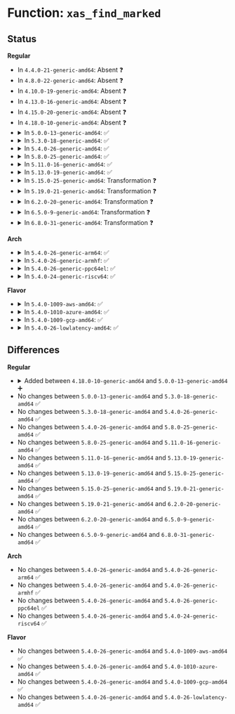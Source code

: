 # Function: <code>xas_find_marked</code>

## Status
<b>Regular</b>
<ul>
<li>
In <code>4.4.0-21-generic-amd64</code>: Absent ❓
</li>
<li>
In <code>4.8.0-22-generic-amd64</code>: Absent ❓
</li>
<li>
In <code>4.10.0-19-generic-amd64</code>: Absent ❓
</li>
<li>
In <code>4.13.0-16-generic-amd64</code>: Absent ❓
</li>
<li>
In <code>4.15.0-20-generic-amd64</code>: Absent ❓
</li>
<li>
In <code>4.18.0-10-generic-amd64</code>: Absent ❓
</li>
<li>
<details>
<summary>In <code>5.0.0-13-generic-amd64</code>: ✅</summary>

```c
void * xas_find_marked(struct xa_state * xas, long unsigned int max, xa_mark_t mark)
```

```json
{
  "name": "xas_find_marked",
  "collision_type": "Unique Global",
  "inline_type": "No",
  "funcs": [
    {
      "addr": 18446744071589424176,
      "name": "xas_find_marked",
      "external": true,
      "loc": "lib/xarray.c:1122",
      "file": "lib/xarray.c",
      "inline": "seen, unknown",
      "caller_inline": [],
      "caller_func": [
        "mm/filemap.c:find_get_entries_tag",
        "mm/filemap.c:find_get_entries_tag",
        "mm/filemap.c:find_get_pages_range_tag",
        "mm/filemap.c:find_get_pages_range_tag",
        "mm/page-writeback.c:tag_pages_for_writeback",
        "mm/page-writeback.c:tag_pages_for_writeback",
        "mm/memfd.c:memfd_fcntl",
        "mm/memfd.c:memfd_fcntl",
        "fs/fs-writeback.c:inode_switch_wbs_work_fn",
        "fs/fs-writeback.c:inode_switch_wbs_work_fn",
        "fs/fs-writeback.c:inode_switch_wbs_work_fn",
        "fs/fs-writeback.c:inode_switch_wbs_work_fn",
        "fs/dax.c:dax_writeback_mapping_range",
        "fs/dax.c:dax_writeback_mapping_range",
        "lib/idr.c:ida_alloc_range",
        "lib/xarray.c:xa_extract",
        "lib/xarray.c:xa_extract",
        "lib/xarray.c:xa_find_after",
        "lib/xarray.c:xa_find",
        "lib/xarray.c:__xa_alloc"
      ]
    }
  ],
  "symbols": [
    {
      "addr": 18446744071589424176,
      "name": "xas_find_marked",
      "section": ".text",
      "bind": "STB_GLOBAL",
      "size": 704
    }
  ]
}
```
</details>
</li>
<li>
<details>
<summary>In <code>5.3.0-18-generic-amd64</code>: ✅</summary>

```c
void * xas_find_marked(struct xa_state * xas, long unsigned int max, xa_mark_t mark)
```

```json
{
  "name": "xas_find_marked",
  "collision_type": "Unique Global",
  "inline_type": "No",
  "funcs": [
    {
      "addr": 18446744071589881792,
      "name": "xas_find_marked",
      "external": true,
      "loc": "lib/xarray.c:1141",
      "file": "lib/xarray.c",
      "inline": "seen, unknown",
      "caller_inline": [],
      "caller_func": [
        "mm/filemap.c:find_get_pages_range_tag",
        "mm/filemap.c:find_get_pages_range_tag",
        "mm/page-writeback.c:tag_pages_for_writeback",
        "mm/page-writeback.c:tag_pages_for_writeback",
        "mm/memfd.c:memfd_wait_for_pins",
        "mm/memfd.c:memfd_wait_for_pins",
        "fs/fs-writeback.c:inode_switch_wbs_work_fn",
        "fs/fs-writeback.c:inode_switch_wbs_work_fn",
        "fs/fs-writeback.c:inode_switch_wbs_work_fn",
        "fs/fs-writeback.c:inode_switch_wbs_work_fn",
        "fs/dax.c:dax_writeback_mapping_range",
        "fs/dax.c:dax_writeback_mapping_range",
        "lib/idr.c:ida_alloc_range",
        "lib/xarray.c:xa_extract",
        "lib/xarray.c:xa_extract",
        "lib/xarray.c:xa_find_after",
        "lib/xarray.c:xa_find",
        "lib/xarray.c:__xa_alloc"
      ]
    }
  ],
  "symbols": [
    {
      "addr": 18446744071589881792,
      "name": "xas_find_marked",
      "section": ".text",
      "bind": "STB_GLOBAL",
      "size": 704
    }
  ]
}
```
</details>
</li>
<li>
<details>
<summary>In <code>5.4.0-26-generic-amd64</code>: ✅</summary>

```c
void * xas_find_marked(struct xa_state * xas, long unsigned int max, xa_mark_t mark)
```

```json
{
  "name": "xas_find_marked",
  "collision_type": "Unique Global",
  "inline_type": "No",
  "funcs": [
    {
      "addr": 18446744071590107728,
      "name": "xas_find_marked",
      "external": true,
      "loc": "lib/xarray.c:1150",
      "file": "lib/xarray.c",
      "inline": "seen, unknown",
      "caller_inline": [],
      "caller_func": [
        "mm/filemap.c:find_get_pages_range_tag",
        "mm/filemap.c:find_get_pages_range_tag",
        "mm/page-writeback.c:tag_pages_for_writeback",
        "mm/page-writeback.c:tag_pages_for_writeback",
        "mm/memfd.c:memfd_wait_for_pins",
        "mm/memfd.c:memfd_wait_for_pins",
        "fs/fs-writeback.c:inode_switch_wbs_work_fn",
        "fs/fs-writeback.c:inode_switch_wbs_work_fn",
        "fs/fs-writeback.c:inode_switch_wbs_work_fn",
        "fs/fs-writeback.c:inode_switch_wbs_work_fn",
        "fs/dax.c:dax_writeback_mapping_range",
        "fs/dax.c:dax_writeback_mapping_range",
        "lib/idr.c:ida_alloc_range",
        "lib/xarray.c:xa_extract",
        "lib/xarray.c:xa_extract",
        "lib/xarray.c:xa_find_after",
        "lib/xarray.c:xa_find",
        "lib/xarray.c:__xa_alloc"
      ]
    }
  ],
  "symbols": [
    {
      "addr": 18446744071590107728,
      "name": "xas_find_marked",
      "section": ".text",
      "bind": "STB_GLOBAL",
      "size": 661
    }
  ]
}
```
</details>
</li>
<li>
<details>
<summary>In <code>5.8.0-25-generic-amd64</code>: ✅</summary>

```c
void * xas_find_marked(struct xa_state * xas, long unsigned int max, xa_mark_t mark)
```

```json
{
  "name": "xas_find_marked",
  "collision_type": "Unique Global",
  "inline_type": "No",
  "funcs": [
    {
      "addr": 18446744071585112128,
      "name": "xas_find_marked",
      "external": true,
      "loc": "lib/xarray.c:1150",
      "file": "lib/xarray.c",
      "inline": "seen, unknown",
      "caller_inline": [],
      "caller_func": [
        "mm/filemap.c:find_get_pages_range_tag",
        "mm/filemap.c:find_get_pages_range_tag",
        "mm/page-writeback.c:tag_pages_for_writeback",
        "mm/page-writeback.c:tag_pages_for_writeback",
        "mm/memfd.c:memfd_wait_for_pins",
        "mm/memfd.c:memfd_wait_for_pins",
        "fs/fs-writeback.c:inode_switch_wbs_work_fn",
        "fs/fs-writeback.c:inode_switch_wbs_work_fn",
        "fs/dax.c:dax_writeback_mapping_range",
        "fs/dax.c:dax_writeback_mapping_range",
        "lib/idr.c:ida_alloc_range",
        "lib/xarray.c:xa_find_after",
        "lib/xarray.c:xa_find",
        "lib/xarray.c:__xa_alloc"
      ]
    }
  ],
  "symbols": [
    {
      "addr": 18446744071585112128,
      "name": "xas_find_marked",
      "section": ".text",
      "bind": "STB_GLOBAL",
      "size": 746
    }
  ]
}
```
</details>
</li>
<li>
<details>
<summary>In <code>5.11.0-16-generic-amd64</code>: ✅</summary>

```c
void * xas_find_marked(struct xa_state * xas, long unsigned int max, xa_mark_t mark)
```

```json
{
  "name": "xas_find_marked",
  "collision_type": "Unique Global",
  "inline_type": "No",
  "funcs": [
    {
      "addr": 18446744071585261632,
      "name": "xas_find_marked",
      "external": true,
      "loc": "lib/xarray.c:1300",
      "file": "lib/xarray.c",
      "inline": "seen, unknown",
      "caller_inline": [],
      "caller_func": [
        "mm/filemap.c:find_get_pages_range_tag",
        "mm/filemap.c:find_get_pages_range_tag",
        "mm/page-writeback.c:tag_pages_for_writeback",
        "mm/page-writeback.c:tag_pages_for_writeback",
        "mm/memfd.c:memfd_wait_for_pins",
        "mm/memfd.c:memfd_wait_for_pins",
        "fs/fs-writeback.c:inode_switch_wbs_work_fn",
        "fs/fs-writeback.c:inode_switch_wbs_work_fn",
        "fs/fs-writeback.c:inode_switch_wbs_work_fn",
        "fs/fs-writeback.c:inode_switch_wbs_work_fn",
        "fs/dax.c:dax_writeback_mapping_range",
        "fs/dax.c:dax_writeback_mapping_range",
        "lib/idr.c:ida_alloc_range",
        "lib/xarray.c:xa_find_after",
        "lib/xarray.c:xa_find",
        "lib/xarray.c:__xa_alloc"
      ]
    }
  ],
  "symbols": [
    {
      "addr": 18446744071585261632,
      "name": "xas_find_marked",
      "section": ".text",
      "bind": "STB_GLOBAL",
      "size": 736
    }
  ]
}
```
</details>
</li>
<li>
<details>
<summary>In <code>5.13.0-19-generic-amd64</code>: ✅</summary>

```c
void * xas_find_marked(struct xa_state * xas, long unsigned int max, xa_mark_t mark)
```

```json
{
  "name": "xas_find_marked",
  "collision_type": "Unique Global",
  "inline_type": "No",
  "funcs": [
    {
      "addr": 18446744071585145200,
      "name": "xas_find_marked",
      "external": true,
      "loc": "lib/xarray.c:1301",
      "file": "lib/xarray.c",
      "inline": "seen, unknown",
      "caller_inline": [],
      "caller_func": [
        "mm/filemap.c:find_get_pages_range_tag",
        "mm/page-writeback.c:tag_pages_for_writeback",
        "mm/page-writeback.c:tag_pages_for_writeback",
        "mm/memfd.c:memfd_wait_for_pins",
        "mm/memfd.c:memfd_wait_for_pins",
        "fs/fs-writeback.c:inode_switch_wbs_work_fn",
        "fs/fs-writeback.c:inode_switch_wbs_work_fn",
        "fs/fs-writeback.c:inode_switch_wbs_work_fn",
        "fs/fs-writeback.c:inode_switch_wbs_work_fn",
        "fs/dax.c:dax_writeback_mapping_range",
        "fs/dax.c:dax_writeback_mapping_range",
        "lib/idr.c:ida_alloc_range",
        "lib/xarray.c:xa_extract",
        "lib/xarray.c:xa_extract",
        "lib/xarray.c:xa_find_after",
        "lib/xarray.c:xa_find",
        "lib/xarray.c:__xa_alloc"
      ]
    }
  ],
  "symbols": [
    {
      "addr": 18446744071585145200,
      "name": "xas_find_marked",
      "section": ".text",
      "bind": "STB_GLOBAL",
      "size": 751
    }
  ]
}
```
</details>
</li>
<li>
<details>
<summary>In <code>5.15.0-25-generic-amd64</code>: Transformation ❓</summary>

```c
void * xas_find_marked(struct xa_state * xas, long unsigned int max, xa_mark_t mark)
```

```json
{
  "name": "xas_find_marked",
  "collision_type": "Unique Global",
  "inline_type": "No",
  "funcs": [
    {
      "addr": 0,
      "name": "xas_find_marked",
      "external": true,
      "loc": "lib/xarray.c:1301",
      "file": "lib/xarray.c",
      "inline": "seen, unknown",
      "caller_inline": [],
      "caller_func": [
        "mm/filemap.c:find_get_pages_range_tag",
        "mm/page-writeback.c:tag_pages_for_writeback",
        "mm/page-writeback.c:tag_pages_for_writeback",
        "mm/memfd.c:memfd_wait_for_pins",
        "mm/memfd.c:memfd_wait_for_pins",
        "fs/fs-writeback.c:inode_do_switch_wbs",
        "fs/fs-writeback.c:inode_do_switch_wbs",
        "fs/fs-writeback.c:inode_do_switch_wbs",
        "fs/fs-writeback.c:inode_do_switch_wbs",
        "fs/dax.c:dax_writeback_mapping_range",
        "fs/dax.c:dax_writeback_mapping_range",
        "lib/idr.c:ida_alloc_range",
        "lib/xarray.c:xa_extract",
        "lib/xarray.c:xa_extract",
        "lib/xarray.c:xa_find_after",
        "lib/xarray.c:xa_find",
        "lib/xarray.c:__xa_alloc"
      ]
    }
  ],
  "symbols": [
    {
      "addr": 18446744071592344711,
      "name": "xas_find_marked.cold",
      "section": ".text",
      "bind": "STB_LOCAL",
      "size": 197
    },
    {
      "addr": 18446744071585596112,
      "name": "xas_find_marked",
      "section": ".text",
      "bind": "STB_GLOBAL",
      "size": 861
    }
  ]
}
```
</details>
</li>
<li>
<details>
<summary>In <code>5.19.0-21-generic-amd64</code>: Transformation ❓</summary>

```c
void * xas_find_marked(struct xa_state * xas, long unsigned int max, xa_mark_t mark)
```

```json
{
  "name": "xas_find_marked",
  "collision_type": "Unique Global",
  "inline_type": "No",
  "funcs": [
    {
      "addr": 0,
      "name": "xas_find_marked",
      "external": true,
      "loc": "lib/xarray.c:1308",
      "file": "lib/xarray.c",
      "inline": "seen, unknown",
      "caller_inline": [],
      "caller_func": [
        "mm/filemap.c:find_get_pages_range_tag",
        "mm/page-writeback.c:tag_pages_for_writeback",
        "mm/page-writeback.c:tag_pages_for_writeback",
        "mm/memfd.c:memfd_wait_for_pins",
        "mm/memfd.c:memfd_wait_for_pins",
        "fs/fs-writeback.c:inode_do_switch_wbs",
        "fs/fs-writeback.c:inode_do_switch_wbs",
        "fs/fs-writeback.c:inode_do_switch_wbs",
        "fs/fs-writeback.c:inode_do_switch_wbs",
        "fs/dax.c:dax_writeback_mapping_range",
        "fs/dax.c:dax_writeback_mapping_range",
        "lib/idr.c:ida_alloc_range",
        "lib/xarray.c:xa_extract",
        "lib/xarray.c:xa_extract",
        "lib/xarray.c:xa_find_after",
        "lib/xarray.c:xa_find",
        "lib/xarray.c:__xa_alloc"
      ]
    }
  ],
  "symbols": [
    {
      "addr": 18446744071594206267,
      "name": "xas_find_marked.cold",
      "section": ".text",
      "bind": "STB_LOCAL",
      "size": 137
    },
    {
      "addr": 18446744071586751392,
      "name": "xas_find_marked",
      "section": ".text",
      "bind": "STB_GLOBAL",
      "size": 880
    }
  ]
}
```
</details>
</li>
<li>
<details>
<summary>In <code>6.2.0-20-generic-amd64</code>: Transformation ❓</summary>

```c
void * xas_find_marked(struct xa_state * xas, long unsigned int max, xa_mark_t mark)
```

```json
{
  "name": "xas_find_marked",
  "collision_type": "Unique Global",
  "inline_type": "No",
  "funcs": [
    {
      "addr": 0,
      "name": "xas_find_marked",
      "external": true,
      "loc": "lib/xarray.c:1308",
      "file": "lib/xarray.c",
      "inline": "seen, unknown",
      "caller_inline": [],
      "caller_func": [
        "mm/filemap.c:find_get_pages_range_tag",
        "mm/page-writeback.c:tag_pages_for_writeback",
        "mm/page-writeback.c:tag_pages_for_writeback",
        "mm/memfd.c:memfd_wait_for_pins",
        "mm/memfd.c:memfd_wait_for_pins",
        "fs/fs-writeback.c:inode_do_switch_wbs",
        "fs/fs-writeback.c:inode_do_switch_wbs",
        "fs/fs-writeback.c:inode_do_switch_wbs",
        "fs/fs-writeback.c:inode_do_switch_wbs",
        "fs/dax.c:dax_writeback_mapping_range",
        "fs/dax.c:dax_writeback_mapping_range",
        "lib/idr.c:ida_alloc_range",
        "lib/xarray.c:xa_extract",
        "lib/xarray.c:xa_extract",
        "lib/xarray.c:xa_find_after",
        "lib/xarray.c:xa_find",
        "lib/xarray.c:__xa_alloc"
      ]
    }
  ],
  "symbols": [
    {
      "addr": 18446744071596375233,
      "name": "xas_find_marked.cold",
      "section": ".text",
      "bind": "STB_LOCAL",
      "size": 137
    },
    {
      "addr": 18446744071595915440,
      "name": "xas_find_marked",
      "section": ".text",
      "bind": "STB_GLOBAL",
      "size": 880
    }
  ]
}
```
</details>
</li>
<li>
<details>
<summary>In <code>6.5.0-9-generic-amd64</code>: Transformation ❓</summary>

```c
void * xas_find_marked(struct xa_state * xas, long unsigned int max, xa_mark_t mark)
```

```json
{
  "name": "xas_find_marked",
  "collision_type": "Unique Global",
  "inline_type": "No",
  "funcs": [
    {
      "addr": 0,
      "name": "xas_find_marked",
      "external": true,
      "loc": "lib/xarray.c:1306",
      "file": "lib/xarray.c",
      "inline": "seen, unknown",
      "caller_inline": [],
      "caller_func": [
        "mm/filemap.c:filemap_get_folios_tag",
        "mm/page-writeback.c:tag_pages_for_writeback",
        "mm/page-writeback.c:tag_pages_for_writeback",
        "mm/page-writeback.c:tag_pages_for_writeback",
        "mm/memfd.c:memfd_wait_for_pins",
        "mm/memfd.c:memfd_wait_for_pins",
        "fs/fs-writeback.c:inode_do_switch_wbs",
        "fs/fs-writeback.c:inode_do_switch_wbs",
        "fs/fs-writeback.c:inode_do_switch_wbs",
        "fs/fs-writeback.c:inode_do_switch_wbs",
        "fs/dax.c:dax_writeback_mapping_range",
        "fs/dax.c:dax_writeback_mapping_range",
        "lib/idr.c:ida_alloc_range",
        "lib/xarray.c:xa_extract",
        "lib/xarray.c:xa_extract",
        "lib/xarray.c:xa_extract",
        "lib/xarray.c:xa_find_after",
        "lib/xarray.c:xa_find",
        "lib/xarray.c:__xa_alloc"
      ]
    }
  ],
  "symbols": [
    {
      "addr": 18446744071596904746,
      "name": "xas_find_marked.cold",
      "section": ".text",
      "bind": "STB_LOCAL",
      "size": 144
    },
    {
      "addr": 18446744071596433232,
      "name": "xas_find_marked",
      "section": ".text",
      "bind": "STB_GLOBAL",
      "size": 1112
    }
  ]
}
```
</details>
</li>
<li>
<details>
<summary>In <code>6.8.0-31-generic-amd64</code>: Transformation ❓</summary>

```c
void * xas_find_marked(struct xa_state * xas, long unsigned int max, xa_mark_t mark)
```

```json
{
  "name": "xas_find_marked",
  "collision_type": "Unique Global",
  "inline_type": "No",
  "funcs": [
    {
      "addr": 0,
      "name": "xas_find_marked",
      "external": true,
      "loc": "lib/xarray.c:1306",
      "file": "lib/xarray.c",
      "inline": "seen, unknown",
      "caller_inline": [],
      "caller_func": [
        "mm/filemap.c:filemap_get_folios_tag",
        "mm/page-writeback.c:tag_pages_for_writeback",
        "mm/page-writeback.c:tag_pages_for_writeback",
        "mm/page-writeback.c:tag_pages_for_writeback",
        "mm/memfd.c:memfd_wait_for_pins",
        "mm/memfd.c:memfd_wait_for_pins",
        "fs/fs-writeback.c:inode_do_switch_wbs",
        "fs/fs-writeback.c:inode_do_switch_wbs",
        "fs/fs-writeback.c:inode_do_switch_wbs",
        "fs/fs-writeback.c:inode_do_switch_wbs",
        "fs/dax.c:dax_writeback_mapping_range",
        "fs/dax.c:dax_writeback_mapping_range",
        "lib/idr.c:ida_alloc_range",
        "lib/xarray.c:xa_extract",
        "lib/xarray.c:xa_extract",
        "lib/xarray.c:xa_extract",
        "lib/xarray.c:xa_find_after",
        "lib/xarray.c:xa_find",
        "lib/xarray.c:__xa_alloc"
      ]
    }
  ],
  "symbols": [
    {
      "addr": 18446744071597829839,
      "name": "xas_find_marked.cold",
      "section": ".text",
      "bind": "STB_LOCAL",
      "size": 144
    },
    {
      "addr": 18446744071597328592,
      "name": "xas_find_marked",
      "section": ".text",
      "bind": "STB_GLOBAL",
      "size": 1112
    }
  ]
}
```
</details>
</li>
</ul>
<b>Arch</b>
<ul>
<li>
<details>
<summary>In <code>5.4.0-26-generic-arm64</code>: ✅</summary>

```c
void * xas_find_marked(struct xa_state * xas, long unsigned int max, xa_mark_t mark)
```

```json
{
  "name": "xas_find_marked",
  "collision_type": "Unique Global",
  "inline_type": "No",
  "funcs": [
    {
      "addr": 18446603336503889648,
      "name": "xas_find_marked",
      "external": true,
      "loc": "lib/xarray.c:1150",
      "file": "lib/xarray.c",
      "inline": "seen, unknown",
      "caller_inline": [],
      "caller_func": [
        "mm/filemap.c:find_get_pages_range_tag",
        "mm/filemap.c:find_get_pages_range_tag",
        "mm/page-writeback.c:tag_pages_for_writeback",
        "mm/page-writeback.c:tag_pages_for_writeback",
        "mm/memfd.c:memfd_wait_for_pins",
        "mm/memfd.c:memfd_wait_for_pins",
        "fs/fs-writeback.c:inode_switch_wbs_work_fn",
        "fs/fs-writeback.c:inode_switch_wbs_work_fn",
        "fs/fs-writeback.c:inode_switch_wbs_work_fn",
        "fs/fs-writeback.c:inode_switch_wbs_work_fn",
        "fs/dax.c:dax_writeback_mapping_range",
        "fs/dax.c:dax_writeback_mapping_range",
        "lib/idr.c:ida_alloc_range",
        "lib/xarray.c:xa_extract",
        "lib/xarray.c:xa_extract",
        "lib/xarray.c:xa_find_after",
        "lib/xarray.c:xa_find",
        "lib/xarray.c:__xa_alloc"
      ]
    }
  ],
  "symbols": [
    {
      "addr": 18446603336503889648,
      "name": "xas_find_marked",
      "section": ".text",
      "bind": "STB_GLOBAL",
      "size": 616
    }
  ]
}
```
</details>
</li>
<li>
<details>
<summary>In <code>5.4.0-26-generic-armhf</code>: ✅</summary>

```c
void * xas_find_marked(struct xa_state * xas, long unsigned int max, xa_mark_t mark)
```

```json
{
  "name": "xas_find_marked",
  "collision_type": "Unique Global",
  "inline_type": "No",
  "funcs": [
    {
      "addr": 3236518040,
      "name": "xas_find_marked",
      "external": true,
      "loc": "lib/xarray.c:1150",
      "file": "lib/xarray.c",
      "inline": "seen, unknown",
      "caller_inline": [],
      "caller_func": [
        "mm/filemap.c:find_get_pages_range_tag",
        "mm/filemap.c:find_get_pages_range_tag",
        "mm/page-writeback.c:tag_pages_for_writeback",
        "mm/page-writeback.c:tag_pages_for_writeback",
        "mm/memfd.c:memfd_wait_for_pins",
        "mm/memfd.c:memfd_wait_for_pins",
        "fs/fs-writeback.c:inode_switch_wbs_work_fn",
        "fs/fs-writeback.c:inode_switch_wbs_work_fn",
        "fs/fs-writeback.c:inode_switch_wbs_work_fn",
        "fs/fs-writeback.c:inode_switch_wbs_work_fn",
        "lib/idr.c:ida_alloc_range",
        "lib/xarray.c:xa_extract",
        "lib/xarray.c:xa_extract",
        "lib/xarray.c:xa_find_after",
        "lib/xarray.c:xa_find",
        "lib/xarray.c:__xa_alloc"
      ]
    }
  ],
  "symbols": [
    {
      "addr": 3236518040,
      "name": "xas_find_marked",
      "section": ".text",
      "bind": "STB_GLOBAL",
      "size": 552
    }
  ]
}
```
</details>
</li>
<li>
<details>
<summary>In <code>5.4.0-26-generic-ppc64el</code>: ✅</summary>

```c
void * xas_find_marked(struct xa_state * xas, long unsigned int max, xa_mark_t mark)
```

```json
{
  "name": "xas_find_marked",
  "collision_type": "Unique Global",
  "inline_type": "No",
  "funcs": [
    {
      "addr": 13835058055297755232,
      "name": "xas_find_marked",
      "external": true,
      "loc": "lib/xarray.c:1150",
      "file": "lib/xarray.c",
      "inline": "seen, unknown",
      "caller_inline": [],
      "caller_func": [
        "mm/filemap.c:find_get_pages_range_tag",
        "mm/filemap.c:find_get_pages_range_tag",
        "mm/filemap.c:find_get_pages_range_tag",
        "mm/page-writeback.c:tag_pages_for_writeback",
        "mm/page-writeback.c:tag_pages_for_writeback",
        "mm/page-writeback.c:tag_pages_for_writeback",
        "mm/memfd.c:memfd_wait_for_pins",
        "mm/memfd.c:memfd_wait_for_pins",
        "fs/fs-writeback.c:inode_switch_wbs_work_fn",
        "fs/fs-writeback.c:inode_switch_wbs_work_fn",
        "fs/fs-writeback.c:inode_switch_wbs_work_fn",
        "fs/fs-writeback.c:inode_switch_wbs_work_fn",
        "fs/dax.c:dax_writeback_mapping_range",
        "fs/dax.c:dax_writeback_mapping_range",
        "lib/idr.c:ida_alloc_range",
        "lib/xarray.c:xa_extract",
        "lib/xarray.c:xa_extract",
        "lib/xarray.c:xa_extract",
        "lib/xarray.c:xa_find_after",
        "lib/xarray.c:xa_find",
        "lib/xarray.c:__xa_alloc"
      ]
    }
  ],
  "symbols": [
    {
      "addr": 13835058055297755232,
      "name": "xas_find_marked",
      "section": ".text",
      "bind": "STB_GLOBAL",
      "size": 820
    }
  ]
}
```
</details>
</li>
<li>
<details>
<summary>In <code>5.4.0-24-generic-riscv64</code>: ✅</summary>

```c
void * xas_find_marked(struct xa_state * xas, long unsigned int max, xa_mark_t mark)
```

```json
{
  "name": "xas_find_marked",
  "collision_type": "Unique Global",
  "inline_type": "No",
  "funcs": [
    {
      "addr": 18446743936279781246,
      "name": "xas_find_marked",
      "external": true,
      "loc": "lib/xarray.c:1150",
      "file": "lib/xarray.c",
      "inline": "seen, unknown",
      "caller_inline": [],
      "caller_func": [
        "mm/filemap.c:find_get_pages_range_tag",
        "mm/filemap.c:find_get_pages_range_tag",
        "mm/filemap.c:find_get_pages_range_tag",
        "mm/page-writeback.c:tag_pages_for_writeback",
        "mm/page-writeback.c:tag_pages_for_writeback",
        "mm/page-writeback.c:tag_pages_for_writeback",
        "mm/memfd.c:memfd_wait_for_pins",
        "mm/memfd.c:memfd_wait_for_pins",
        "fs/fs-writeback.c:inode_switch_wbs_work_fn",
        "fs/fs-writeback.c:inode_switch_wbs_work_fn",
        "fs/fs-writeback.c:inode_switch_wbs_work_fn",
        "fs/fs-writeback.c:inode_switch_wbs_work_fn",
        "fs/dax.c:dax_writeback_mapping_range",
        "fs/dax.c:dax_writeback_mapping_range",
        "lib/idr.c:ida_alloc_range",
        "lib/xarray.c:xa_extract",
        "lib/xarray.c:xa_extract",
        "lib/xarray.c:xa_extract",
        "lib/xarray.c:xa_extract",
        "lib/xarray.c:xa_find_after",
        "lib/xarray.c:xa_find",
        "lib/xarray.c:__xa_alloc"
      ]
    }
  ],
  "symbols": [
    {
      "addr": 18446743936279781246,
      "name": "xas_find_marked",
      "section": ".text",
      "bind": "STB_GLOBAL",
      "size": 576
    }
  ]
}
```
</details>
</li>
</ul>
<b>Flavor</b>
<ul>
<li>
<details>
<summary>In <code>5.4.0-1009-aws-amd64</code>: ✅</summary>

```c
void * xas_find_marked(struct xa_state * xas, long unsigned int max, xa_mark_t mark)
```

```json
{
  "name": "xas_find_marked",
  "collision_type": "Unique Global",
  "inline_type": "No",
  "funcs": [
    {
      "addr": 18446744071589709984,
      "name": "xas_find_marked",
      "external": true,
      "loc": "lib/xarray.c:1150",
      "file": "lib/xarray.c",
      "inline": "seen, unknown",
      "caller_inline": [],
      "caller_func": [
        "mm/filemap.c:find_get_pages_range_tag",
        "mm/filemap.c:find_get_pages_range_tag",
        "mm/page-writeback.c:tag_pages_for_writeback",
        "mm/page-writeback.c:tag_pages_for_writeback",
        "mm/memfd.c:memfd_wait_for_pins",
        "mm/memfd.c:memfd_wait_for_pins",
        "fs/fs-writeback.c:inode_switch_wbs_work_fn",
        "fs/fs-writeback.c:inode_switch_wbs_work_fn",
        "fs/fs-writeback.c:inode_switch_wbs_work_fn",
        "fs/fs-writeback.c:inode_switch_wbs_work_fn",
        "fs/dax.c:dax_writeback_mapping_range",
        "fs/dax.c:dax_writeback_mapping_range",
        "lib/idr.c:ida_alloc_range",
        "lib/xarray.c:xa_extract",
        "lib/xarray.c:xa_extract",
        "lib/xarray.c:xa_find_after",
        "lib/xarray.c:xa_find",
        "lib/xarray.c:__xa_alloc"
      ]
    }
  ],
  "symbols": [
    {
      "addr": 18446744071589709984,
      "name": "xas_find_marked",
      "section": ".text",
      "bind": "STB_GLOBAL",
      "size": 661
    }
  ]
}
```
</details>
</li>
<li>
<details>
<summary>In <code>5.4.0-1010-azure-amd64</code>: ✅</summary>

```c
void * xas_find_marked(struct xa_state * xas, long unsigned int max, xa_mark_t mark)
```

```json
{
  "name": "xas_find_marked",
  "collision_type": "Unique Global",
  "inline_type": "No",
  "funcs": [
    {
      "addr": 18446744071589435776,
      "name": "xas_find_marked",
      "external": true,
      "loc": "lib/xarray.c:1150",
      "file": "lib/xarray.c",
      "inline": "seen, unknown",
      "caller_inline": [],
      "caller_func": [
        "mm/filemap.c:find_get_pages_range_tag",
        "mm/filemap.c:find_get_pages_range_tag",
        "mm/page-writeback.c:tag_pages_for_writeback",
        "mm/page-writeback.c:tag_pages_for_writeback",
        "mm/memfd.c:memfd_wait_for_pins",
        "mm/memfd.c:memfd_wait_for_pins",
        "fs/fs-writeback.c:inode_switch_wbs_work_fn",
        "fs/fs-writeback.c:inode_switch_wbs_work_fn",
        "fs/fs-writeback.c:inode_switch_wbs_work_fn",
        "fs/fs-writeback.c:inode_switch_wbs_work_fn",
        "fs/dax.c:dax_writeback_mapping_range",
        "fs/dax.c:dax_writeback_mapping_range",
        "lib/idr.c:ida_alloc_range",
        "lib/xarray.c:xa_extract",
        "lib/xarray.c:xa_extract",
        "lib/xarray.c:xa_find_after",
        "lib/xarray.c:xa_find",
        "lib/xarray.c:__xa_alloc"
      ]
    }
  ],
  "symbols": [
    {
      "addr": 18446744071589435776,
      "name": "xas_find_marked",
      "section": ".text",
      "bind": "STB_GLOBAL",
      "size": 661
    }
  ]
}
```
</details>
</li>
<li>
<details>
<summary>In <code>5.4.0-1009-gcp-amd64</code>: ✅</summary>

```c
void * xas_find_marked(struct xa_state * xas, long unsigned int max, xa_mark_t mark)
```

```json
{
  "name": "xas_find_marked",
  "collision_type": "Unique Global",
  "inline_type": "No",
  "funcs": [
    {
      "addr": 18446744071590153360,
      "name": "xas_find_marked",
      "external": true,
      "loc": "lib/xarray.c:1150",
      "file": "lib/xarray.c",
      "inline": "seen, unknown",
      "caller_inline": [],
      "caller_func": [
        "mm/filemap.c:find_get_pages_range_tag",
        "mm/filemap.c:find_get_pages_range_tag",
        "mm/page-writeback.c:tag_pages_for_writeback",
        "mm/page-writeback.c:tag_pages_for_writeback",
        "mm/memfd.c:memfd_wait_for_pins",
        "mm/memfd.c:memfd_wait_for_pins",
        "fs/fs-writeback.c:inode_switch_wbs_work_fn",
        "fs/fs-writeback.c:inode_switch_wbs_work_fn",
        "fs/fs-writeback.c:inode_switch_wbs_work_fn",
        "fs/fs-writeback.c:inode_switch_wbs_work_fn",
        "fs/dax.c:dax_writeback_mapping_range",
        "fs/dax.c:dax_writeback_mapping_range",
        "lib/idr.c:ida_alloc_range",
        "lib/xarray.c:xa_extract",
        "lib/xarray.c:xa_extract",
        "lib/xarray.c:xa_find_after",
        "lib/xarray.c:xa_find",
        "lib/xarray.c:__xa_alloc"
      ]
    }
  ],
  "symbols": [
    {
      "addr": 18446744071590153360,
      "name": "xas_find_marked",
      "section": ".text",
      "bind": "STB_GLOBAL",
      "size": 661
    }
  ]
}
```
</details>
</li>
<li>
<details>
<summary>In <code>5.4.0-26-lowlatency-amd64</code>: ✅</summary>

```c
void * xas_find_marked(struct xa_state * xas, long unsigned int max, xa_mark_t mark)
```

```json
{
  "name": "xas_find_marked",
  "collision_type": "Unique Global",
  "inline_type": "No",
  "funcs": [
    {
      "addr": 18446744071590203760,
      "name": "xas_find_marked",
      "external": true,
      "loc": "lib/xarray.c:1150",
      "file": "lib/xarray.c",
      "inline": "seen, unknown",
      "caller_inline": [],
      "caller_func": [
        "mm/filemap.c:find_get_pages_range_tag",
        "mm/filemap.c:find_get_pages_range_tag",
        "mm/page-writeback.c:tag_pages_for_writeback",
        "mm/page-writeback.c:tag_pages_for_writeback",
        "mm/memfd.c:memfd_wait_for_pins",
        "mm/memfd.c:memfd_wait_for_pins",
        "mm/memfd.c:memfd_wait_for_pins",
        "mm/memfd.c:memfd_wait_for_pins",
        "fs/fs-writeback.c:inode_switch_wbs_work_fn",
        "fs/fs-writeback.c:inode_switch_wbs_work_fn",
        "fs/fs-writeback.c:inode_switch_wbs_work_fn",
        "fs/fs-writeback.c:inode_switch_wbs_work_fn",
        "fs/dax.c:dax_writeback_mapping_range",
        "fs/dax.c:dax_writeback_mapping_range",
        "lib/idr.c:ida_alloc_range",
        "lib/xarray.c:xa_extract",
        "lib/xarray.c:xa_extract",
        "lib/xarray.c:xa_find_after",
        "lib/xarray.c:xa_find",
        "lib/xarray.c:__xa_alloc"
      ]
    }
  ],
  "symbols": [
    {
      "addr": 18446744071590203760,
      "name": "xas_find_marked",
      "section": ".text",
      "bind": "STB_GLOBAL",
      "size": 661
    }
  ]
}
```
</details>
</li>
</ul>

## Differences
<b>Regular</b>
<ul>
<li>
<details>
<summary>Added between <code>4.18.0-10-generic-amd64</code> and <code>5.0.0-13-generic-amd64</code> ➕</summary>

```c
void * xas_find_marked(struct xa_state * xas, long unsigned int max, xa_mark_t mark)
```
</details>
</li>
<li>
No changes between <code>5.0.0-13-generic-amd64</code> and <code>5.3.0-18-generic-amd64</code> ✅
</li>
<li>
No changes between <code>5.3.0-18-generic-amd64</code> and <code>5.4.0-26-generic-amd64</code> ✅
</li>
<li>
No changes between <code>5.4.0-26-generic-amd64</code> and <code>5.8.0-25-generic-amd64</code> ✅
</li>
<li>
No changes between <code>5.8.0-25-generic-amd64</code> and <code>5.11.0-16-generic-amd64</code> ✅
</li>
<li>
No changes between <code>5.11.0-16-generic-amd64</code> and <code>5.13.0-19-generic-amd64</code> ✅
</li>
<li>
No changes between <code>5.13.0-19-generic-amd64</code> and <code>5.15.0-25-generic-amd64</code> ✅
</li>
<li>
No changes between <code>5.15.0-25-generic-amd64</code> and <code>5.19.0-21-generic-amd64</code> ✅
</li>
<li>
No changes between <code>5.19.0-21-generic-amd64</code> and <code>6.2.0-20-generic-amd64</code> ✅
</li>
<li>
No changes between <code>6.2.0-20-generic-amd64</code> and <code>6.5.0-9-generic-amd64</code> ✅
</li>
<li>
No changes between <code>6.5.0-9-generic-amd64</code> and <code>6.8.0-31-generic-amd64</code> ✅
</li>
</ul>
<b>Arch</b>
<ul>
<li>
No changes between <code>5.4.0-26-generic-amd64</code> and <code>5.4.0-26-generic-arm64</code> ✅
</li>
<li>
No changes between <code>5.4.0-26-generic-amd64</code> and <code>5.4.0-26-generic-armhf</code> ✅
</li>
<li>
No changes between <code>5.4.0-26-generic-amd64</code> and <code>5.4.0-26-generic-ppc64el</code> ✅
</li>
<li>
No changes between <code>5.4.0-26-generic-amd64</code> and <code>5.4.0-24-generic-riscv64</code> ✅
</li>
</ul>
<b>Flavor</b>
<ul>
<li>
No changes between <code>5.4.0-26-generic-amd64</code> and <code>5.4.0-1009-aws-amd64</code> ✅
</li>
<li>
No changes between <code>5.4.0-26-generic-amd64</code> and <code>5.4.0-1010-azure-amd64</code> ✅
</li>
<li>
No changes between <code>5.4.0-26-generic-amd64</code> and <code>5.4.0-1009-gcp-amd64</code> ✅
</li>
<li>
No changes between <code>5.4.0-26-generic-amd64</code> and <code>5.4.0-26-lowlatency-amd64</code> ✅
</li>
</ul>
